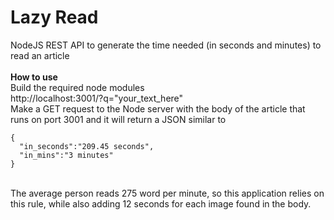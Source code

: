# Lazy Read
NodeJS REST API to generate the time needed (in seconds and minutes) to read an article
<br><br>
<b>How to use</b><br>
Build the required node modules<br>
http://localhost:3001/?q="your_text_here"
<br>
Make a GET request to the Node server with the body of the article that runs on port 3001 and it will return a JSON similar to 
<br>
```
{
  "in_seconds":"209.45 seconds",
  "in_mins":"3 minutes"
}
```
<br>
The average person reads 275 word per minute, so this application relies on this rule, while also adding 12 seconds for each image found in the body.
<br>
